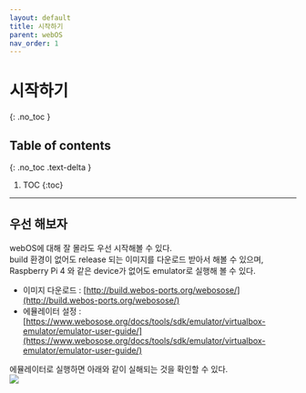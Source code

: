 ```yaml
---
layout: default
title: 시작하기
parent: webOS
nav_order: 1
---
```


# 시작하기
{: .no_toc }

## Table of contents
{: .no_toc .text-delta }

1. TOC
{:toc}

---

## 우선 해보자
webOS에 대해 잘 몰라도 우선 시작해볼 수 있다.<br>
build 환경이 없어도 release 되는 이미지를 다운로드 받아서 해볼 수 있으며,<br>
Raspberry Pi 4 와 같은 device가 없어도 emulator로 실행해 볼 수 있다.<br>
* 이미지 다운로드 : [http://build.webos-ports.org/webosose/](http://build.webos-ports.org/webosose/)
* 에뮬레이터 설정 : [https://www.webosose.org/docs/tools/sdk/emulator/virtualbox-emulator/emulator-user-guide/](https://www.webosose.org/docs/tools/sdk/emulator/virtualbox-emulator/emulator-user-guide/)

에뮬레이터로 실행하면 아래와 같이 실해되는 것을 확인할 수 있다.<br>
![](https://www.webosose.org/images/docs/tools/emulator/vbox_emulator_img16.png)
